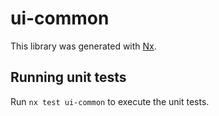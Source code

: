 # ui-common

This library was generated with [Nx](https://nx.dev).

## Running unit tests

Run `nx test ui-common` to execute the unit tests.
